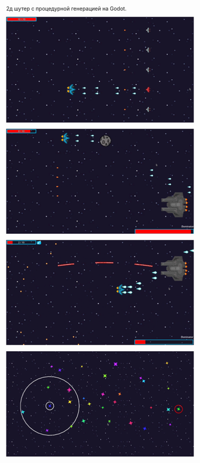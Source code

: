 2д шутер с процедурной генерацией на Godot.

![Rogue Star Gameplay 1](RogueStarGameplay1.png)

![Rogue Star Gameplay 2](RogueStarGameplay2.png)

![Rogue Star Gameplay 3](RogueStarGameplay3.png)

![Rogue Star Procedural Map](RogueStarProceduralMap.png)
